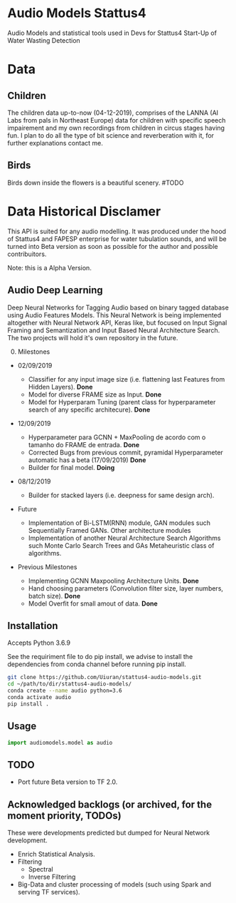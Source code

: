 # Audio Models Stattus4
Audio Models and statistical tools used in Devs for Stattus4 Start-Up of Water Wasting Detection

# Data

## Children

The children data up-to-now (04-12-2019), comprises of the LANNA (AI Labs from pals in Northeast Europe) data for children with specific speech impairement and my own recordings from children in circus stages having fun. I plan to do all the type of bit science and reverberation with it, for further explanations contact me.

## Birds

Birds down inside the flowers is a beautiful scenery. #TODO

# Data Historical Disclamer

This API is suited for any audio modelling. It was produced under the hood of Stattus4 and FAPESP enterprise for water tubulation sounds, and will be turned into Beta version as soon as possible for the author and possible contribuitors. 

Note: this is a Alpha Version.

## Audio Deep Learning

Deep Neural Networks for Tagging Audio based on binary tagged database using Audio Features Models.
This Neural Network is being implemented altogether with Neural Network API, Keras like, but focused on Input Signal Framing and Semantization and Input Based Neural Architecture Search. The two projects will hold it's own repository in the future.

0. Milestones
  * 02/09/2019
    * Classifier for any input image size (i.e. flattening last Features from Hidden Layers). **Done**
    * Model for diverse FRAME size as Input. **Done**
    * Model for Hyperparam Tuning (parent class for hyperparameter search of any specific architecure). **Done**
    
  * 12/09/2019    
    * Hyperparameter para GCNN + MaxPooling de acordo com o tamanho do FRAME de entrada. **Done**
    * Corrected Bugs from previous commit, pyramidal Hyperparameter automatic has a beta (17/09/2019) **Done**
    * Builder for final model. **Doing**
    
  * 08/12/2019
    * Builder for stacked layers (i.e. deepness for same design arch).

  * Future 
    
    * Implementation of Bi-LSTM(RNN) module, GAN modules such Sequentially Framed GANs. Other architecture modules
    * Implementation of another Neural Architecture Search Algorithms such Monte Carlo Search Trees and GAs Metaheuristic class of algorithms.
    
  * Previous Milestones
  
    * Implementing GCNN Maxpooling Architecture Units. **Done**
    * Hand choosing parameters (Convolution filter size, layer numbers, batch size). **Done**
    * Model Overfit for small amout of data. **Done**

## Installation

Accepts Python 3.6.9

See the requiriment file to do pip install, we advise to install the dependencies from conda channel before running pip install.

```bash
git clone https://github.com/Uiuran/stattus4-audio-models.git
cd ~/path/to/dir/stattus4-audio-models/
conda create --name audio python=3.6
conda activate audio
pip install .
``` 

## Usage 
```python
import audiomodels.model as audio
``` 

## TODO

* Port future Beta version to TF 2.0. 

## Acknowledged backlogs (or archived, for the moment priority, TODOs)

These were developments predicted but dumped for Neural Network development.

* Enrich Statistical Analysis.
* Filtering
  * Spectral
  * Inverse Filtering
* Big-Data and cluster processing of models (such using Spark and serving TF services).
